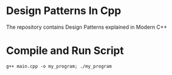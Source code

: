 # Design Patterns In Cpp
The repository contains Design Patterns explained in Modern C++

# Compile and Run Script
`g++ main.cpp -o my_program; ./my_program`

